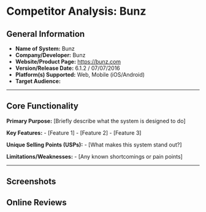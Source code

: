 # Competitor Analysis: Bunz
## General Information 
- **Name of System:** Bunz 
- **Company/Developer:** Bunz 
- **Website/Product Page:** <https://bunz.com>
- **Version/Release Date:** 6.1.2 / 07/07/2016
- **Platform(s) Supported:** Web, Mobile (iOS/Android) 
- **Target Audience:** 

--- 
## Core Functionality 

**Primary Purpose:** [Briefly describe what the system is designed to do] 

**Key Features:** - [Feature 1] - [Feature 2] - [Feature 3] 

**Unique Selling Points (USPs):** - [What makes this system stand out?] 

**Limitations/Weaknesses:** - [Any known shortcomings or pain points] 

---

## Screenshots


## Online Reviews
